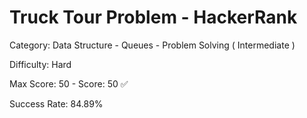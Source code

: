 # Truck Tour Problem - HackerRank
Category: Data Structure - Queues - Problem Solving ( Intermediate )

Difficulty: Hard

Max Score: 50 - Score: 50 :white_check_mark:

Success Rate: 84.89%